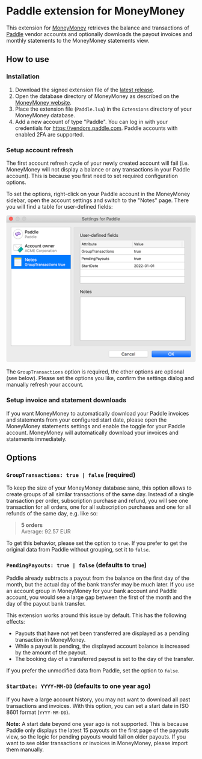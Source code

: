 # Paddle extension for MoneyMoney

This extension for [MoneyMoney](https://moneymoney-app.com/) retrieves the balance and transactions of [Paddle](https://www.paddle.com) vendor accounts and optionally downloads the payout invoices and monthly statements to the MoneyMoney statements view.

## How to use

### Installation

1. Download the signed extension file of the [latest release](https://github.com/lukasbestle/moneymoney-paddle/releases/latest).
2. Open the database directory of MoneyMoney as described on the [MoneyMoney website](https://moneymoney-app.com/extensions/).
3. Place the extension file (`Paddle.lua`) in the `Extensions` directory of your MoneyMoney database.
4. Add a new account of type "Paddle". You can log in with your credentials for <https://vendors.paddle.com>. Paddle accounts with enabled 2FA are supported.

### Setup account refresh

The first account refresh cycle of your newly created account will fail (i.e. MoneyMoney will not display a balance or any transactions in your Paddle account). This is because you first need to set required configuration options.

To set the options, right-click on your Paddle account in the MoneyMoney sidebar, open the account settings and switch to the "Notes" page. There you will find a table for user-defined fields:

<img alt="Screenshot of the options in the MoneyMoney user-defined fields table" src="options.png" width="574">

The `GroupTransactions` option is required, the other options are optional (see below). Please set the options you like, confirm the settings dialog and manually refresh your account.

### Setup invoice and statement downloads

If you want MoneyMoney to automatically download your Paddle invoices and statements from your configured start date, please open the MoneyMoney statements settings and enable the toggle for your Paddle account. MoneyMoney will automatically download your invoices and statements immediately.

## Options

### `GroupTransactions: true | false` (required)

To keep the size of your MoneyMoney database sane, this option allows to create groups of all similar transactions of the same day. Instead of a single transaction per order, subscription purchase and refund, you will see one transaction for all orders, one for all subscription purchases and one for all refunds of the same day, e.g. like so:

> **5 orders**  
> Average: 92.57 EUR

To get this behavior, please set the option to `true`. If you prefer to get the original data from Paddle without grouping, set it to `false`.

### `PendingPayouts: true | false` (defaults to `true`)

Paddle already subtracts a payout from the balance on the first day of the month, but the actual day of the bank transfer may be much later. If you use an account group in MoneyMoney for your bank account and Paddle account, you would see a large gap between the first of the month and the day of the payout bank transfer.

This extension works around this issue by default. This has the following effects:

- Payouts that have not yet been transferred are displayed as a pending transaction in MoneyMoney.
- While a payout is pending, the displayed account balance is increased by the amount of the payout.
- The booking day of a transferred payout is set to the day of the transfer.

If you prefer the unmodified data from Paddle, set the option to `false`.

### `StartDate: YYYY-MM-DD` (defaults to one year ago)

If you have a large account history, you may not want to download all past transactions and invoices. With this option, you can set a start date in ISO 8601 format (`YYYY-MM-DD`).

**Note:** A start date beyond one year ago is not supported. This is because Paddle only displays the latest 15 payouts on the first page of the payouts view, so the logic for pending payouts would fail on older payouts. If you want to see older transactions or invoices in MoneyMoney, please import them manually.
